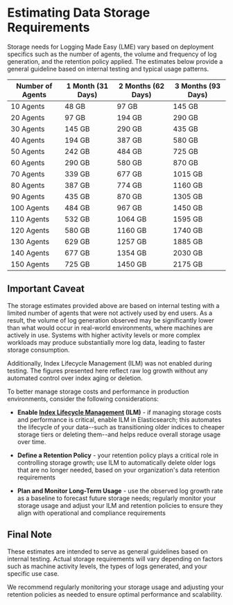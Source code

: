 # Estimating Data Storage Requirements

Storage needs for Logging Made Easy (LME) vary based on deployment specifics such as the number of agents, the volume and frequency of log generation, and the retention policy applied. The estimates below provide a general guideline based on internal testing and typical usage patterns.

| Number of Agents | 1 Month (31 Days) | 2 Months (62 Days) | 3 Months (93 Days) |
|------------------|--------------------|---------------------|---------------------|
| 10 Agents        | 48 GB              | 97 GB               | 145 GB              |
| 20 Agents        | 97 GB              | 194 GB              | 290 GB              |
| 30 Agents        | 145 GB             | 290 GB              | 435 GB              |
| 40 Agents        | 194 GB             | 387 GB              | 580 GB              |
| 50 Agents        | 242 GB             | 484 GB              | 725 GB              |
| 60 Agents        | 290 GB             | 580 GB              | 870 GB              |
| 70 Agents        | 339 GB             | 677 GB              | 1015 GB             |
| 80 Agents        | 387 GB             | 774 GB              | 1160 GB             |
| 90 Agents        | 435 GB             | 870 GB              | 1305 GB             |
| 100 Agents       | 484 GB             | 967 GB              | 1450 GB             |
| 110 Agents       | 532 GB             | 1064 GB             | 1595 GB             |
| 120 Agents       | 580 GB             | 1160 GB             | 1740 GB             |
| 130 Agents       | 629 GB             | 1257 GB             | 1885 GB             |
| 140 Agents       | 677 GB             | 1354 GB             | 2030 GB             |
| 150 Agents       | 725 GB             | 1450 GB             | 2175 GB             |

## Important Caveat

The storage estimates provided above are based on internal testing with a limited number of agents that were not actively used by end users. As a result, the volume of log generation observed may be significantly lower than what would occur in real-world environments, where machines are actively in use. Systems with higher activity levels or more complex workloads may produce substantially more log data, leading to faster storage consumption.

Additionally, Index Lifecycle Management (ILM) was not enabled during testing. The figures presented here reflect raw log growth without any automated control over index aging or deletion.

To better manage storage costs and performance in production environments, consider the following considerations:

- **Enable [Index Lifecycle Management](https://cisagov.github.io/lme-docs/docs/markdown/maintenance/index-management/) (ILM)** - if managing storage costs and performance is critical, enable ILM in Elasticsearch; this automates the lifecycle of your data--such as transitioning older indices to cheaper storage tiers or deleting them--and helps reduce overall storage usage over time.
  
- **Define a Retention Policy** - your retention policy plays a critical role in controlling storage growth; use ILM to automatically delete older logs that are no longer needed, based on your organization's data retention requirements
  
- **Plan and Monitor Long-Term Usage** - use the observed log growth rate as a baseline to forecast future storage needs; regularly monitor your storage usage and adjust your ILM and retention policies to ensure they align with operational and compliance requirements

## Final Note

These estimates are intended to serve as general guidelines based on internal testing. Actual storage requirements will vary depending on factors such as machine activity levels, the types of logs generated, and your specific use case.

We recommend regularly monitoring your storage usage and adjusting your retention policies as needed to ensure optimal performance and scalability.


